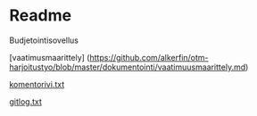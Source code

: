# Readme
Budjetointisovellus


[vaatimusmaarittely] (https://github.com/alkerfin/otm-harjoitustyo/blob/master/dokumentointi/vaatimuusmaarittely.md)

[komentorivi.txt](https://github.com/alkerfin/otm-harjoitustyo/blob/master/laskarit/viikko1/komentorivi.txt)

[gitlog.txt](https://github.com/alkerfin/otm-harjoitustyo/blob/master/laskarit/viikko1/gitlog.txt)

